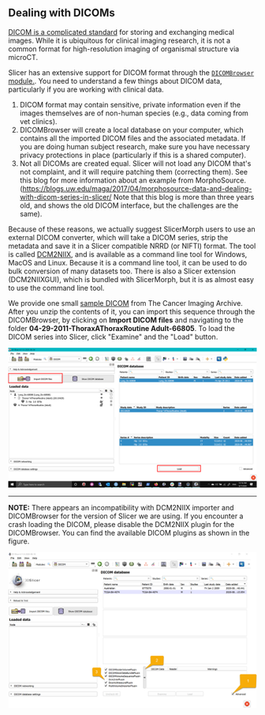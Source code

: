 ## Dealing with DICOMs

[DICOM is a complicated standard](https://www.dicomstandard.org/current) for storing and exchanging medical images. While it is ubiquitous for clinical imaging research, it is not a common format for high-resolution imaging of organismal structure via microCT.

Slicer has an extensive support for DICOM format through the [`DICOMBrowser` module.](https://discourse.slicer.org/t/new-dicom-browser-is-ready/8819). You need to understand a few things about DICOM data, particularly if you are working with clinical data. 
1. DICOM format may contain sensitive, private information even if the images themselves are of non-human species (e.g., data coming from vet clinics). 
2. DICOMBrowser will create a local database on your computer, which contains all the imported DICOM files and the associated metadata. If you are doing human subject research, make sure you have necessary privacy protections in place (particularly if this is a shared computer). 
3. Not all DICOMs are created equal. Slicer will not load any DICOM that's not complaint, and it will require patching them (correcting them). See this blog for more information about an example from MorphoSource. (https://blogs.uw.edu/maga/2017/04/morphosource-data-and-dealing-with-dicom-series-in-slicer/ Note that this blog is more than three years old, and shows the old DICOM interface, but the challenges are the same).

Because of these reasons, we actually suggest SlicerMorph users to use an external DICOM converter, which will take a DICOM series, strip the metadata and save it in a Slicer compatible NRRD (or NIFTI) format. The tool is called [DCM2NIIX](https://github.com/rordenlab/dcm2niix/releases), and is available as a command line tool for Windows, MacOS and Linux. Because it is a command line tool, it can be used to do bulk conversion of many datasets too. There is also a Slicer extension (DCM2NIIXGUI), which is bundled with SlicerMorph, but it is as almost easy to use the command line tool. 

We provide one small [sample DICOM](https://seattlechildrens1.app.box.com/file/702035236045) from The Cancer Imaging Archive. After you unzip the contents of it, you can import this sequence through the DICOMBrowser, by clicking on **Import DICOM files** and navigating to the folder **04-29-2011-ThoraxAThoraxRoutine Adult-66805**. To load the DICOM series into Slicer, click "Examine" and the "Load" button. 

<img src="DICOM.png">

-------

**NOTE:** There appears an incompatibility with DCM2NIIX importer and DICOMBrowser for the version of Slicer we are using. If you encounter a crash loading the DICOM, please disable the DCM2NIIX plugin for the DICOMBrowser. You can find the available DICOM plugins as shown in the figure. 

<img src="Disable_dcm2niix_plugin.png" width="1024px">